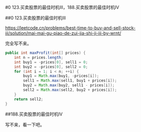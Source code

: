 #0 123.买卖股票的最佳时机III，188.买卖股票的最佳时机IV

##0 123.买卖股票的最佳时机III

https://leetcode.cn/problems/best-time-to-buy-and-sell-stock-iii/solution/mai-mai-gu-piao-de-zui-jia-shi-ji-iii-by-wrnt/

完全写不来。

```java
public int maxProfit(int[] prices) {
    int n = prices.length;
    int buy1 = -prices[0], sell1 = 0;
    int buy2 = -prices[0], sell2 = 0;
    for (int i = 1; i < n; ++i) {
        buy1 = Math.max(buy1, -prices[i]);
        sell1 = Math.max(sell1, buy1 + prices[i]);
        buy2 = Math.max(buy2, sell1 - prices[i]);
        sell2 = Math.max(sell2, buy2 + prices[i]);
    }
    return sell2;
}

```
##188.买卖股票的最佳时机IV

写不来，看一下吧。

```java


```
